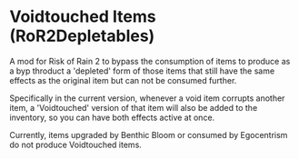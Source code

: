 # Voidtouched Items (RoR2Depletables)

A mod for Risk of Rain 2 to bypass the consumption of items to produce as a byp throduct a 'depleted' form of those items that still have the same effects as the original item but can not be consumed further.

Specifically in the current version, whenever a void item corrupts another item, a 'Voidtouched' version of that item will also be added to the inventory, so you can have both effects active at once.

Currently, items upgraded by Benthic Bloom or consumed by Egocentrism do not produce Voidtouched items.
